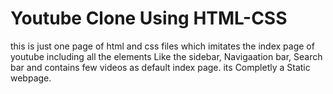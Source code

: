 # Youtube Clone Using HTML-CSS
this is just one page of html and css files which imitates the index page of youtube including all the elements Like the sidebar, Navigaation bar, Search bar and contains few videos as default index page. its Completly a Static webpage.
